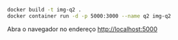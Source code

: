 ```sh
docker build -t img-q2 .
docker container run -d -p 5000:3000 --name q2 img-q2
```

Abra o navegador no endereço <http://localhost:5000>
